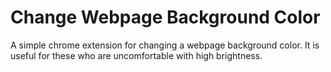 # Change Webpage Background Color

A simple chrome extension for changing a webpage background color. It is useful for these who are uncomfortable with high brightness. 
